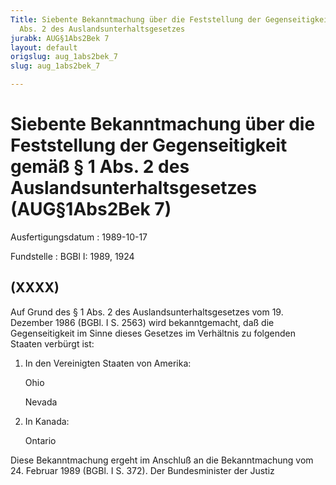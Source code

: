 ```yaml
---
Title: Siebente Bekanntmachung über die Feststellung der Gegenseitigkeit gemäß § 1
  Abs. 2 des Auslandsunterhaltsgesetzes
jurabk: AUG§1Abs2Bek 7
layout: default
origslug: aug_1abs2bek_7
slug: aug_1abs2bek_7

---
```


# Siebente Bekanntmachung über die Feststellung der Gegenseitigkeit gemäß § 1 Abs. 2 des Auslandsunterhaltsgesetzes (AUG§1Abs2Bek 7)

Ausfertigungsdatum
:   1989-10-17

Fundstelle
:   BGBl I: 1989, 1924

## (XXXX)

Auf Grund des § 1 Abs. 2 des Auslandsunterhaltsgesetzes vom 19.
Dezember 1986 (BGBl. I S. 2563) wird bekanntgemacht, daß die
Gegenseitigkeit im Sinne dieses Gesetzes im Verhältnis zu folgenden
Staaten verbürgt ist:

1.  In den Vereinigten Staaten von Amerika:

    Ohio

    Nevada


2.  In Kanada:

    Ontario



Diese Bekanntmachung ergeht im Anschluß an die Bekanntmachung vom 24.
Februar 1989 (BGBl. I S. 372).
Der Bundesminister der Justiz

